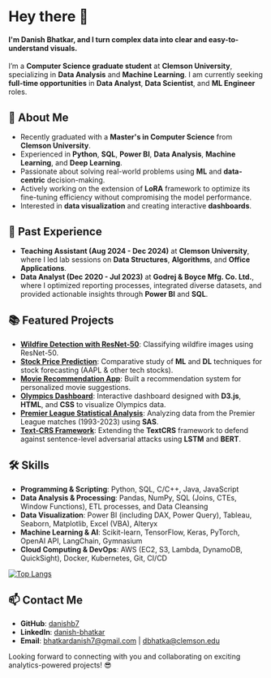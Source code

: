 # Hey there 👋 
#### I'm Danish Bhatkar, and I turn **complex data** into **clear and easy-to-understand visuals**.

I’m a **Computer Science graduate student** at **Clemson University**, specializing in **Data Analysis** and **Machine Learning**. I am currently seeking **full-time opportunities** in **Data Analyst**, **Data Scientist**, and **ML Engineer** roles.

## 🚀 About Me
- Recently graduated with a **Master's in Computer Science** from **Clemson University**.
- Experienced in **Python**, **SQL**, **Power BI**, **Data Analysis**, **Machine Learning**, and **Deep Learning**.
- Passionate about solving real-world problems using **ML** and **data-centric** decision-making.
- Actively working on the extension of **LoRA** framework to optimize its fine-tuning efficiency without compromising the model performance.
- Interested in **data visualization** and creating interactive **dashboards**.

## 💼 Past Experience
- **Teaching Assistant (Aug 2024 - Dec 2024)** at **Clemson University**, where I led lab sessions on **Data Structures**, **Algorithms**, and **Office Applications**.
- **Data Analyst (Dec 2020 - Jul 2023)** at **Godrej & Boyce Mfg. Co. Ltd.**, where I optimized reporting processes, integrated diverse datasets, and provided actionable insights through **Power BI** and **SQL**.

## 📚 Featured Projects
- **[Wildfire Detection with ResNet-50](https://github.com/danishb7/Wildfire-Detection-with-ResNet-50)**: Classifying wildfire images using ResNet-50.
- **[Stock Price Prediction](https://github.com/danishb7/stock-price-prediction)**: Comparative study of **ML** and **DL** techniques for stock forecasting (AAPL & other tech stocks).
- **[Movie Recommendation App](https://github.com/danishb7/popcorn-picks)**: Built a recommendation system for personalized movie suggestions.
- **[Olympics Dashboard](https://github.com/danishb7/Data-Visualization-gr-01)**: Interactive dashboard designed with **D3.js**, **HTML**, and **CSS** to visualize Olympics data.
- **[Premier League Statistical Analysis](https://github.com/danishb7/Premier-League-1993-2023)**: Analyzing data from the Premier League matches (1993-2023) using **SAS**.
- **[Text-CRS Framework](https://github.com/danishb7/Text-CRS_NTS_Final)**: Extending the **TextCRS** framework to defend against sentence-level adversarial attacks using **LSTM** and **BERT**.

## 🛠️ Skills
- **Programming & Scripting**: Python, SQL, C/C++, Java, JavaScript
- **Data Analysis & Processing**: Pandas, NumPy, SQL (Joins, CTEs, Window Functions), ETL processes, and Data Cleansing
- **Data Visualization**: Power BI (including DAX, Power Query), Tableau, Seaborn, Matplotlib, Excel (VBA), Alteryx
- **Machine Learning & AI**: Scikit-learn, TensorFlow, Keras, PyTorch, OpenAI API, LangChain, Gymnasium
- **Cloud Computing & DevOps**: AWS (EC2, S3, Lambda, DynamoDB, QuickSight), Docker, Kubernetes, Git, CI/CD

[![Top Langs](https://github-readme-stats.vercel.app/api/top-langs/?username=danishb7&layout=donut&theme=react)](https://github.com/danishb7/github-readme-stats)

## 📫 Contact Me
- **GitHub**: [danishb7](https://github.com/danishb7)
- **LinkedIn**: [danish-bhatkar](https://www.linkedin.com/in/danish-bhatkar)
- **Email**: bhatkardanish7@gmail.com | dbhatka@clemson.edu

Looking forward to connecting with you and collaborating on exciting analytics-powered projects! 😎

